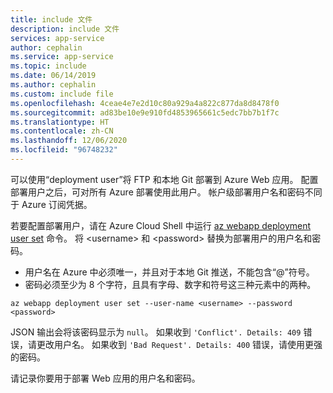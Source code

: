 ```yaml
---
title: include 文件
description: include 文件
services: app-service
author: cephalin
ms.service: app-service
ms.topic: include
ms.date: 06/14/2019
ms.author: cephalin
ms.custom: include file
ms.openlocfilehash: 4ceae4e7e2d10c80a929a4a822c877da8d8478f0
ms.sourcegitcommit: ad83be10e9e910fd4853965661c5edc7bb7b1f7c
ms.translationtype: HT
ms.contentlocale: zh-CN
ms.lasthandoff: 12/06/2020
ms.locfileid: "96748232"
---
```

可以使用“deployment user”将 FTP 和本地 Git 部署到 Azure Web 应用。 配置部署用户之后，可对所有 Azure 部署使用此用户。 帐户级部署用户名和密码不同于 Azure 订阅凭据。 

若要配置部署用户，请在 Azure Cloud Shell 中运行 [az webapp deployment user set](/cli/azure/webapp/deployment/user?view=azure-cli-latest#az-webapp-deployment-user-set) 命令。 将 \<username> 和 \<password> 替换为部署用户的用户名和密码。 

- 用户名在 Azure 中必须唯一，并且对于本地 Git 推送，不能包含“\@”符号。 
- 密码必须至少为 8 个字符，且具有字母、数字和符号这三种元素中的两种。 

```azurecli-interactive
az webapp deployment user set --user-name <username> --password <password>
```

JSON 输出会将该密码显示为 `null`。 如果收到 `'Conflict'. Details: 409` 错误，请更改用户名。 如果收到 `'Bad Request'. Details: 400` 错误，请使用更强的密码。 

请记录你要用于部署 Web 应用的用户名和密码。
